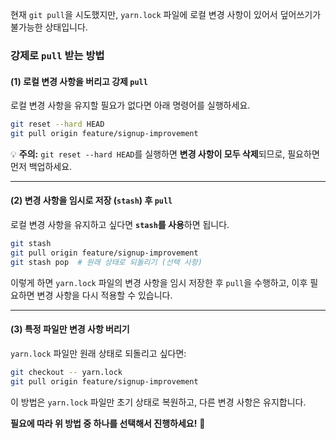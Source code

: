 현재 `git pull`을 시도했지만, `yarn.lock` 파일에 로컬 변경 사항이 있어서 덮어쓰기가 불가능한 상태입니다.

### **강제로 `pull` 받는 방법**

#### **(1) 로컬 변경 사항을 버리고 강제 `pull`**

로컬 변경 사항을 유지할 필요가 없다면 아래 명령어를 실행하세요.

```bash
git reset --hard HEAD
git pull origin feature/signup-improvement
```

💡 **주의:** `git reset --hard HEAD`를 실행하면 **변경 사항이 모두 삭제**되므로, 필요하면 먼저 백업하세요.

---

#### **(2) 변경 사항을 임시로 저장 (`stash`) 후 `pull`**

로컬 변경 사항을 유지하고 싶다면 **`stash`를 사용**하면 됩니다.

```bash
git stash
git pull origin feature/signup-improvement
git stash pop  # 원래 상태로 되돌리기 (선택 사항)
```

이렇게 하면 `yarn.lock` 파일의 변경 사항을 임시 저장한 후 `pull`을 수행하고, 이후 필요하면 변경 사항을 다시 적용할 수 있습니다.

---

#### **(3) 특정 파일만 변경 사항 버리기**

`yarn.lock` 파일만 원래 상태로 되돌리고 싶다면:

```bash
git checkout -- yarn.lock
git pull origin feature/signup-improvement
```

이 방법은 `yarn.lock` 파일만 초기 상태로 복원하고, 다른 변경 사항은 유지합니다.

**필요에 따라 위 방법 중 하나를 선택해서 진행하세요!** 🚀